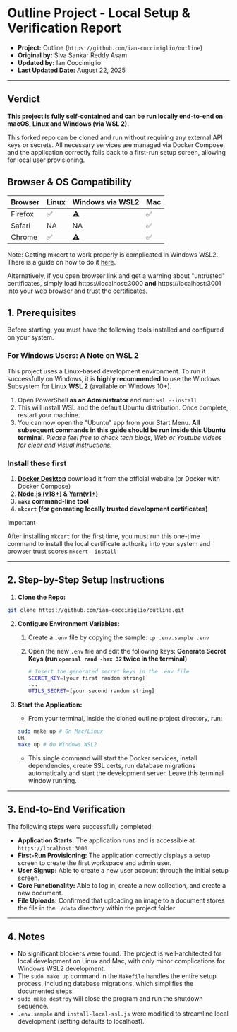 # Outline Project - Local Setup & Verification Report

- **Project:** Outline (`https://github.com/ian-coccimiglio/outline`)
- **Original by:** Siva Sankar Reddy Asam
- **Updated by:** Ian Coccimiglio
- **Last Updated Date:** August 22, 2025

---

## Verdict

**This project is fully self-contained and can be run locally end-to-end on macOS, Linux and Windows (via WSL 2).**

This forked repo can be cloned and run without requiring any external API keys or secrets. All necessary services are managed via Docker Compose, and the application correctly falls back to a first-run setup screen, allowing for local user provisioning.

## Browser & OS Compatibility

| Browser | Linux | Windows via WSL2 | Mac |
|---------|-------|------------------|-----|
| Firefox |  ✅   |  ⚠️               | ✅  |
| Safari  |  NA   |  NA              | ✅  |
| Chrome  |  ✅   |  ⚠️               | ✅  |

Note: Getting mkcert to work properly is complicated in Windows WSL2. There is a guide on how to do it [here](https://github.com/FiloSottile/mkcert/issues/357#issuecomment-1466762021). 

Alternatively, if you open browser link and get a warning about "untrusted" certificates, simply load https://localhost:3000 **and** https://localhost:3001 into your web browser and trust the certificates.


## 1. Prerequisites

Before starting, you must have the following tools installed and configured on your system.

### **For Windows Users: A Note on WSL 2**

This project uses a Linux-based development environment. To run it successfully on Windows, it is **highly recommended** to use the Windows Subsystem for Linux **WSL 2** (available on Windows 10+).

1. Open PowerShell **as an Administrator** and run: `wsl --install`
2. This will install WSL and the default Ubuntu distribution. Once complete, restart your machine.
3. You can now open the "Ubuntu" app from your Start Menu. **All subsequent commands in this guide should be run inside this Ubuntu terminal**.
_Please feel free to check tech blogs, Web or Youtube videos for clear and visual instructions._

### Install these first

1. **[Docker Desktop](https://docs.docker.com/desktop/)** download it from the official website (or Docker with Docker Compose)
2. **[Node.js (v18+)](https://nodejs.org/en/download) & [Yarn(v1+)](https://yarnpkg.com/getting-started/install)**
3. **`make` command-line tool**
4. **`mkcert`** **(for generating locally trusted development certificates)**

> [!IMPORTANT]
> After installing `mkcert` for the first time, you must run this one-time command to install the local certificate authority into your system and browser trust scores `mkcert -install`

---

## 2. Step-by-Step Setup Instructions

1. **Clone the Repo:**

```bash
git clone https://github.com/ian-coccimiglio/outline.git
```

2. **Configure Environment Variables:**
   1. Create a `.env` file by copying the sample: `cp .env.sample .env`
   2. Open the new `.env` file and edit the following keys:
      **Generate Secret Keys (run `openssl rand -hex 32` twice in the terminal)**

      ```bash
      # Insert the generated secret keys in the .env file
      SECRET_KEY=[your first random string]
      ...
      UTILS_SECRET=[your second random string]
      ```

3. **Start the Application:**
   - From your terminal, inside the cloned outline project directory, run:

   ```bash
   sudo make up # On Mac/Linux
   OR
   make up # On Windows WSL2
   ```

   - This single command will start the Docker services, install dependencies, create SSL certs, run database migrations automatically and start the development server. Leave this terminal window running.

---

## 3. End-to-End Verification

The following steps were successfully completed:

- **Application Starts:** The application runs and is accessible at `https://localhost:3000`
- **First-Run Provisioning:** The application correctly displays a setup screen to create the first workspace and admin user.
- **User Signup:** Able to create a new user account through the initial setup screen.
- **Core Functionality:** Able to log in, create a new collection, and create a new document.
- **File Uploads:** Confirmed that uploading an image to a document stores the file in the `./data` directory within the project folder

---

## 4. Notes

- No significant blockers were found. The project is well-architected for local development on Linux and Mac, with only minor complications for Windows WSL2 development.
- The `sudo make up` command in the `Makefile` handles the entire setup process, including database migrations, which simplifies the documented steps.
- `sudo make destroy` will close the program and run the shutdown sequence.
- `.env.sample` and `install-local-ssl.js` were modified to streamline local development (setting defaults to localhost).
